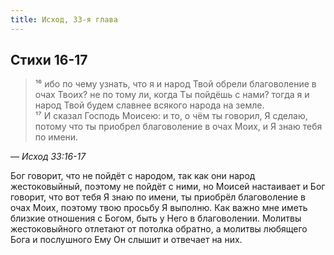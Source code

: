 ```yaml
---
title: Исход, 33-я глава
---
```


## Стихи 16-17

> ¹⁶ ибо по чему узнать, что я и народ Твой обрели благоволение в очах Твоих? не по тому ли, когда Ты пойдёшь с нами?
> тогда я и народ Твой будем славнее всякого народа на земле.  
> ¹⁷ И сказал Господь Моисею: и то, о чём ты говорил, Я сделаю, потому что ты приобрел благоволение в очах Моих, и Я знаю тебя по имени.

— <cite>Исход&nbsp;33:16-17</cite>

Бог говорит, что не пойдёт с народом, так как они народ жестоковыйный, поэтому не пойдёт с ними, но Моисей настаивает и Бог говорит,
что вот тебя Я знаю по имени, ты приобрёл благоволение в очах Моих, поэтому твою просьбу Я выполню. Как важно мне иметь близкие отношения
с Богом, быть у Него в благоволении. Молитвы жестоковыйного отлетают от потолка обратно, а молитвы любящего Бога и послушного Ему Он
слышит и отвечает на них.
